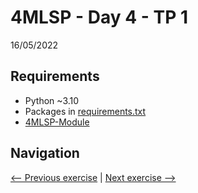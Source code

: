 # 4MLSP - Day 4 - TP 1
16/05/2022

## Requirements
- Python ~3.10
- Packages in [requirements.txt](https://github.com/EmpireDemocratiqueDuPoulpe/Cours-IA/blob/main/4MLSP/Day4-TP1/requirements.txt)
- [4MLSP-Module](https://github.com/EmpireDemocratiqueDuPoulpe/Cours-IA/tree/main/4MLSP/4MLSP-Module)

## Navigation
[<-- Previous exercise](https://github.com/EmpireDemocratiqueDuPoulpe/Cours-IA/tree/main/4MLSP/Day3-TP1) | [Next exercise -->](https://github.com/EmpireDemocratiqueDuPoulpe/Cours-IA/tree/main/4MLSP/Day5-TP1)
